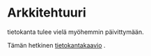 # Arkkitehtuuri

tietokanta tulee vielä myöhemmin päivittymään.

Tämän hetkinen [tietokantakaavio](https://github.com/LKonsta/ot-harjoitustyo/blob/master/dokumentaatio/Ultimate2DTetris.png) .

